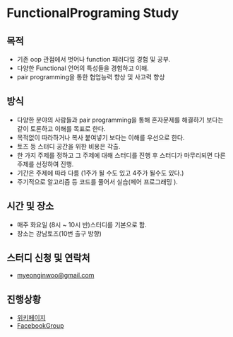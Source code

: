 # FunctionalPrograming Study
## 목적
* 기존 oop 관점에서 벗어나 function 패러다임 경험 및 공부.
* 다양한 Functional 언어의 특성들을 경험하고 이해.
* pair programming을 통한 협업능력 향상 및 사고력 향상
 
## 방식
* 다양한 분야의 사람들과 pair programming을 통해 혼자문제를 해결하기 보다는 같이 토론하고 이해를 목표로 한다.
* 목적없이 따라하거나 복사 붙여넣기 보다는 이해를 우선으로 한다.
* 토즈 등 스터디 공간을 위한 비용은 각출.
* 한 가지 주제를 정하고 그 주제에 대해 스터디를 진행 후 스터디가 마무리되면 다른 주제를 선정하여 진행.
 * 기간은 주제에 따라 다름 (1주가 될 수도 있고 4주가 될수도 있다.)
 * 주기적으로 알고리즘 등 코드를 풀어서 실습(페어 프로그래밍 ).

## 시간 및 장소
* 매주 화요일 (8시 ~ 10시 반)스터디를 기본으로 함.
* 장소는 강남토즈(10번 출구 방향)

## 스터디 신청 및 연락처
* myeonginwoo@gmail.com

## 진행상황
* [위키페이지](https://github.com/funfunStudy/study/wiki)
* [FacebookGroup](https://www.facebook.com/groups/1189616354467814)
